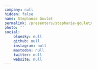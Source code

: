 ```yaml
---
company: null
hidden: false
name: Stephanie Goulet
permalink: /presenters/stephanie-goulet/
photo: ''
social:
    bluesky: null
    github: null
    instagram: null
    mastodon: null
    twitter: null
    website: null
---
```

